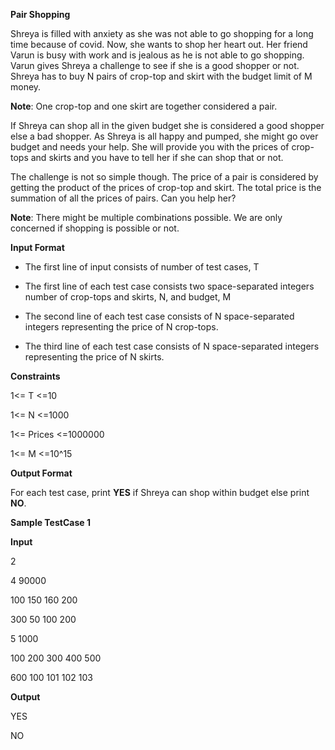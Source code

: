 
**Pair Shopping**

Shreya is filled with anxiety as she was not able to go shopping for a long time because of covid. Now, she wants to shop her heart out. Her friend Varun is busy with work and is jealous as he is not able to go shopping. Varun gives Shreya a challenge to see if she is a good shopper or not. Shreya has to buy N pairs of crop-top and skirt with the budget limit of M money.

  
  

**Note**: One crop-top and one skirt are together considered a pair.

  
  

If Shreya can shop all in the given budget she is considered a good shopper else a bad shopper. As Shreya is all happy and pumped, she might go over budget and needs your help. She will provide you with the prices of crop-tops and skirts and you have to tell her if she can shop that or not.

  
  

The challenge is not so simple though. The price of a pair is considered by getting the product of the prices of crop-top and skirt. The total price is the summation of all the prices of pairs. Can you help her?

  
  

**Note**: There might be multiple combinations possible. We are only concerned if shopping is possible or not.

  

**Input Format**

 - The first line of input consists of number of test cases, T

  

 - The first line of each test case consists two space-separated
   integers number of crop-tops and skirts, N, and budget, M

  

 - The second line of each test case consists of N space-separated
   integers representing the price of N crop-tops.

  

 - The third line of each test case consists of N space-separated
   integers representing the price of N skirts.

  
  
  
  

**Constraints**

1<= T <=10

  

1<= N <=1000

  

1<= Prices <=1000000

  

1<= M <=10^15

  
  
  

**Output Format**

For each test case, print **YES** if Shreya can shop within budget else print **NO**.

  

**Sample TestCase 1**

**Input**

2

4 90000

100 150 160 200

300 50 100 200

5 1000

100 200 300 400 500

600 100 101 102 103

**Output**

YES

NO